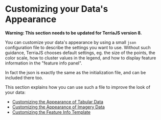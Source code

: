 # Customizing your Data's Appearance

**Warning: This section needs to be updated for TerriaJS version 8.**

You can customize your data's appearance by using a small `json` configuration file to
describe the settings you want to use. Without such guidance, TerriaJS chooses
default settings, eg. the size of the points, the color scale, how to cluster values in the
legend, and how to display feature information in the "feature info panel".

In fact the json is exactly the same as the initialization file,
and can be included there too.

This section explains how you can use such a file to improve the look of your data:

- [Customizing the Appearance of Tabular Data](./tabular-data.md)
- [Customizing the Appearance of Imagery Data](./imagery-data.md)
- [Customizing the Feature Info Template](./feature-info-template.md)
